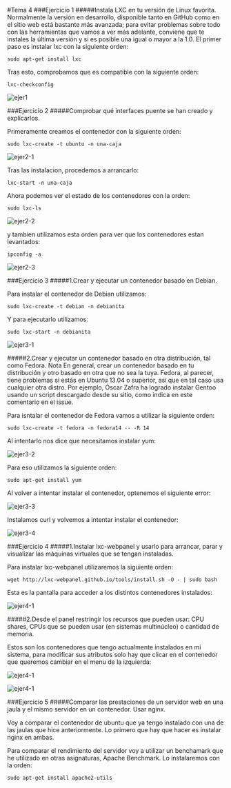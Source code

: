 #Tema 4
###Ejercicio 1
#####Instala LXC en tu versión de Linux favorita. Normalmente la versión en desarrollo, disponible tanto en GitHub como en el sitio web está bastante más avanzada; para evitar problemas sobre todo con las herramientas que vamos a ver más adelante, conviene que te instales la última versión y si es posible una igual o mayor a la 1.0.
El primer paso es instalar lxc con la siguiente orden:
	
    sudo apt-get install lxc
    
Tras esto, comprobamos que es compatible con la siguiente orden:

	lxc-checkconfig
    
![ejer1](https://github.com/JavideBaza/GII-2014/blob/master/ejercicios/JavierArandaIzquierdo/Capturas/ejer1tema4.png)

###Ejercicio 2
#####Comprobar qué interfaces puente se han creado y explicarlos.

Primeramente creamos el contenedor con la siguiente orden:

	sudo lxc-create -t ubuntu -n una-caja

![ejer2-1](https://github.com/JavideBaza/GII-2014/blob/master/ejercicios/JavierArandaIzquierdo/Capturas/ejer2-1tema4.png)
    
Tras las instalacion, procedemos a arrancarlo:

	lxc-start -n una-caja
    
Ahora podemos ver el estado de los contenedores con la orden:

	sudo lxc-ls
    
![ejer2-2](https://github.com/JavideBaza/GII-2014/blob/master/ejercicios/JavierArandaIzquierdo/Capturas/ejer2-2tema4.png)
    
y tambien utilizamos esta orden para ver que los contenedores estan levantados:

	ipconfig -a
    
![ejer2-3](https://github.com/JavideBaza/GII-2014/blob/master/ejercicios/JavierArandaIzquierdo/Capturas/ejer2-3tema4.png)

###Ejercicio 3
#####1.Crear y ejecutar un contenedor basado en Debian.

Para instalar el contenedor de Debian utilizamos: 

	sudo lxc-create -t debian -n debianita
    
Y para ejecutarlo utilizamos:

	sudo lxc-start -n debianita
    
![ejer3-1](https://github.com/JavideBaza/GII-2014/blob/master/ejercicios/JavierArandaIzquierdo/Capturas/ejer3-1tema4.png) 

#####2.Crear y ejecutar un contenedor basado en otra distribución, tal como Fedora. Nota En general, crear un contenedor basado en tu distribución y otro basado en otra que no sea la tuya. Fedora, al parecer, tiene problemas si estás en Ubuntu 13.04 o superior, así que en tal caso usa cualquier otra distro. Por ejemplo, Óscar Zafra ha logrado instalar Gentoo usando un script descargado desde su sitio, como indica en este comentario en el issue.

Para isntalar el contenedor de Fedora vamos a utilizar la siguiente orden:

	sudo lxc-create -t fedora -n fedora14 -- -R 14
    
Al intentarlo nos dice que necesitamos instalar yum:

![ejer3-2](https://github.com/JavideBaza/GII-2014/blob/master/ejercicios/JavierArandaIzquierdo/Capturas/ejer3-2tema4.png)

Para eso utilizamos la siguiente orden:

	sudo apt-get install yum
    
Al volver a intentar instalar el contenedor, optenemos el siguiente error:

![ejer3-3](https://github.com/JavideBaza/GII-2014/blob/master/ejercicios/JavierArandaIzquierdo/Capturas/ejer3-3tema4.png)

Instalamos curl y volvemos a intentar instalar el contenedor:

![ejer3-4](https://github.com/JavideBaza/GII-2014/blob/master/ejercicios/JavierArandaIzquierdo/Capturas/ejer3-4tema4.png)

###Ejercicio 4
#####1.Instalar lxc-webpanel y usarlo para arrancar, parar y visualizar las máquinas virtuales que se tengan instaladas.

Para instalar lxc-webpanel utilizaremos la siguiente orden:

	wget http://lxc-webpanel.github.io/tools/install.sh -O - | sudo bash

Esta es la pantalla para acceder a los distintos contenedores instalados:

![ejer4-1](https://github.com/JavideBaza/GII-2014/blob/master/ejercicios/JavierArandaIzquierdo/Capturas/ejer4-1tema4.png)

#####2.Desde el panel restringir los recursos que pueden usar: CPU shares, CPUs que se pueden usar (en sistemas multinúcleo) o cantidad de memoria.

Estos son los contenedores que tengo actualmente instalados en mi sistema, para modificar sus atributos solo hay que clicar en el contenedor que queremos cambiar en el menu de la izquierda:

![ejer4-1](https://github.com/JavideBaza/GII-2014/blob/master/ejercicios/JavierArandaIzquierdo/Capturas/ejer4-2tema4.png)

![ejer4-1](https://github.com/JavideBaza/GII-2014/blob/master/ejercicios/JavierArandaIzquierdo/Capturas/ejer4-3tema4.png)

###Ejercicio 5
#####Comparar las prestaciones de un servidor web en una jaula y el mismo servidor en un contenedor. Usar nginx.

Voy a comparar el contenedor de ubuntu que ya tengo instalado con una de las jaulas que hice anteriormente. Lo primero que hay que hacer es instalar nginx en ambas. 

Para comparar el rendimiento del servidor voy a utilizar un benchamark que he utilizado en otras asignaturas, Apache Benchmark. Lo instalaremos con la orden:

	sudo apt-get install apache2-utils
    
